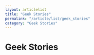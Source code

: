 ```yaml
---
layout: articlelist
title: "Geek Stories"
permalink: "/article/list/geek_stories"
category: "Geek Stories"
---
```


# Geek Stories
